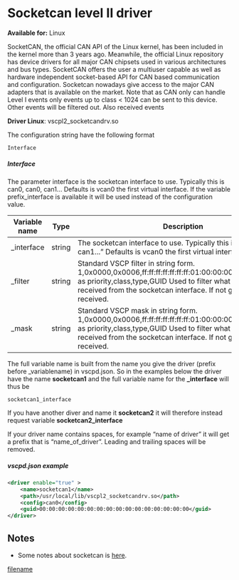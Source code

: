 # Socketcan level II driver

**Available for:** Linux

SocketCAN, the official CAN API of the Linux kernel, has been included in the kernel more than 3 years ago. Meanwhile, the official Linux repository has device drivers for all major CAN chipsets used in various architectures and bus types. SocketCAN offers the user a multiuser capable as well as hardware independent socket-based API for CAN based communication and configuration. Socketcan nowadays give access to the major CAN adapters that is available on the market. Note that as CAN only can handle Level I events only events up to class < 1024 can be sent to this device. Other events will be filtered out. Also received events 

**Driver Linux**: vscpl2_socketcandrv.so

The configuration string have the following format

    Interface

##### Interface

The parameter interface is the socketcan interface to use. Typically this is can0, can0, can1... Defaults is vcan0 the first virtual interface. If the variable prefix_interface is available it will be used instead of the configuration value. 

 | Variable name | Type   | Description | 
 | ------------- | ----   | -----------   | 
 | _interface    | string | The socketcan interface to use. Typically this is “can0, can0, can1...” Defaults is vcan0 the first virtual interface. | 
 | _filter       | string | Standard VSCP filter in string form. 1,0x0000,0x0006,ff:ff:ff:ff:ff:ff:ff:01:00:00:00:00:00:00:00:00 as priority,class,type,GUID Used to filter what events that is received from the socketcan interface. If not give all events are received. | 
 | _mask         | string | Standard VSCP mask in string form. 1,0x0000,0x0006,ff:ff:ff:ff:ff:ff:ff:01:00:00:00:00:00:00:00:00 as priority,class,type,GUID Used to filter what events that is received from the socketcan interface. If not give all events are received.   | 

The full variable name is built from the name you give the driver (prefix before _variablename) in vscpd.json. So in the examples below the driver have the name **socketcan1** and the full variable name for the **_interface** will thus be

    socketcan1_interface

If you have another diver and name it  **socketcan2** it will therefore instead request variable **socketcan2_interface**

If your driver name contains spaces, for example “name of driver” it will get a prefix that is “name_of_driver”. Leading and trailing spaces will be removed. 

##### vscpd.json example

```xml
<driver enable="true" >
    <name>socketcan1</name>
    <path>/usr/local/lib/vscpl2_socketcandrv.so</path>
    <config>can0</config>
    <guid>00:00:00:00:00:00:00:00:00:00:00:00:00:00:00:00</guid>
</driver>
```


## Notes

*  Some notes about socketcan is [here](http://www.akehedman.se/wiki/doku.php/socketcan). 



[filename](./bottom_copyright.md ':include')
